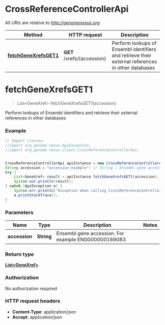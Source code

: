 # CrossReferenceControllerApi

All URIs are relative to *http://genomenexus.org*

Method | HTTP request | Description
------------- | ------------- | -------------
[**fetchGeneXrefsGET1**](CrossReferenceControllerApi.md#fetchGeneXrefsGET1) | **GET** /xrefs/{accession} | Perform lookups of Ensembl identifiers and retrieve their external references in other databases


<a name="fetchGeneXrefsGET1"></a>
# **fetchGeneXrefsGET1**
> List&lt;GeneXref&gt; fetchGeneXrefsGET1(accession)

Perform lookups of Ensembl identifiers and retrieve their external references in other databases

### Example
```java
// Import classes:
//import org.genome_nexus.ApiException;
//import org.genome_nexus.client.CrossReferenceControllerApi;


CrossReferenceControllerApi apiInstance = new CrossReferenceControllerApi();
String accession = "accession_example"; // String | Ensembl gene accession. For example ENSG00000169083
try {
    List<GeneXref> result = apiInstance.fetchGeneXrefsGET1(accession);
    System.out.println(result);
} catch (ApiException e) {
    System.err.println("Exception when calling CrossReferenceControllerApi#fetchGeneXrefsGET1");
    e.printStackTrace();
}
```

### Parameters

Name | Type | Description  | Notes
------------- | ------------- | ------------- | -------------
 **accession** | **String**| Ensembl gene accession. For example ENSG00000169083 |

### Return type

[**List&lt;GeneXref&gt;**](GeneXref.md)

### Authorization

No authorization required

### HTTP request headers

 - **Content-Type**: application/json
 - **Accept**: application/json

